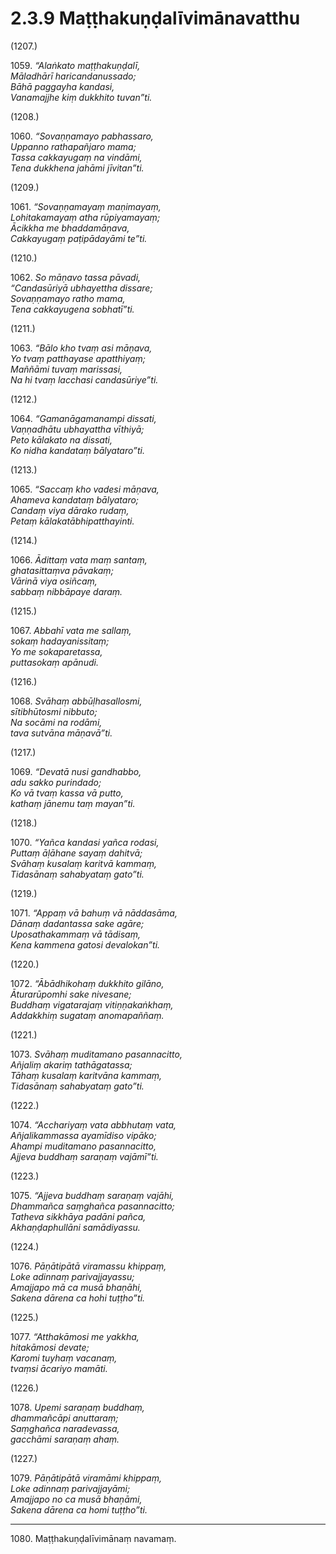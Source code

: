 

# 2.3.9 Maṭṭhakuṇḍalīvimānavatthu




(1207.)

1059\. _“Alaṅkato maṭṭhakuṇḍalī,_  
_Māladhārī haricandanussado;_  
_Bāhā paggayha kandasi,_  
_Vanamajjhe kiṃ dukkhito tuvan”ti._  


(1208.)

1060\. _“Sovaṇṇamayo pabhassaro,_  
_Uppanno rathapañjaro mama;_  
_Tassa cakkayugaṃ na vindāmi,_  
_Tena dukkhena jahāmi jīvitan”ti._  


(1209.)

1061\. _“Sovaṇṇamayaṃ maṇimayaṃ,_  
_Lohitakamayaṃ atha rūpiyamayaṃ;_  
_Ācikkha me bhaddamāṇava,_  
_Cakkayugaṃ paṭipādayāmi te”ti._  


(1210.)

1062\. _So māṇavo tassa pāvadi,_  
_“Candasūriyā ubhayettha dissare;_  
_Sovaṇṇamayo ratho mama,_  
_Tena cakkayugena sobhatī”ti._  


(1211.)

1063\. _“Bālo kho tvaṃ asi māṇava,_  
_Yo tvaṃ patthayase apatthiyaṃ;_  
_Maññāmi tuvaṃ marissasi,_  
_Na hi tvaṃ lacchasi candasūriye”ti._  


(1212.)

1064\. _“Gamanāgamanampi dissati,_  
_Vaṇṇadhātu ubhayattha vīthiyā;_  
_Peto kālakato na dissati,_  
_Ko nidha kandataṃ bālyataro”ti._  


(1213.)

1065\. _“Saccaṃ kho vadesi māṇava,_  
_Ahameva kandataṃ bālyataro;_  
_Candaṃ viya dārako rudaṃ,_  
_Petaṃ kālakatābhipatthayinti._  


(1214.)

1066\. _Ādittaṃ vata maṃ santaṃ,_  
_ghatasittaṃva pāvakaṃ;_  
_Vārinā viya osiñcaṃ,_  
_sabbaṃ nibbāpaye daraṃ._  


(1215.)

1067\. _Abbahī vata me sallaṃ,_  
_sokaṃ hadayanissitaṃ;_  
_Yo me sokaparetassa,_  
_puttasokaṃ apānudi._  


(1216.)

1068\. _Svāhaṃ abbūḷhasallosmi,_  
_sītibhūtosmi nibbuto;_  
_Na socāmi na rodāmi,_  
_tava sutvāna māṇavā”ti._  


(1217.)

1069\. _“Devatā nusi gandhabbo,_  
_adu sakko purindado;_  
_Ko vā tvaṃ kassa vā putto,_  
_kathaṃ jānemu taṃ mayan”ti._  


(1218.)

1070\. _“Yañca kandasi yañca rodasi,_  
_Puttaṃ āḷāhane sayaṃ dahitvā;_  
_Svāhaṃ kusalaṃ karitvā kammaṃ,_  
_Tidasānaṃ sahabyataṃ gato”ti._  


(1219.)

1071\. _“Appaṃ vā bahuṃ vā nāddasāma,_  
_Dānaṃ dadantassa sake agāre;_  
_Uposathakammaṃ vā tādisaṃ,_  
_Kena kammena gatosi devalokan”ti._  


(1220.)

1072\. _“Ābādhikohaṃ dukkhito gilāno,_  
_Āturarūpomhi sake nivesane;_  
_Buddhaṃ vigatarajaṃ vitiṇṇakaṅkhaṃ,_  
_Addakkhiṃ sugataṃ anomapaññaṃ._  


(1221.)

1073\. _Svāhaṃ muditamano pasannacitto,_  
_Añjaliṃ akariṃ tathāgatassa;_  
_Tāhaṃ kusalaṃ karitvāna kammaṃ,_  
_Tidasānaṃ sahabyataṃ gato”ti._  


(1222.)

1074\. _“Acchariyaṃ vata abbhutaṃ vata,_  
_Añjalikammassa ayamīdiso vipāko;_  
_Ahampi muditamano pasannacitto,_  
_Ajjeva buddhaṃ saraṇaṃ vajāmī”ti._  


(1223.)

1075\. _“Ajjeva buddhaṃ saraṇaṃ vajāhi,_  
_Dhammañca saṃghañca pasannacitto;_  
_Tatheva sikkhāya padāni pañca,_  
_Akhaṇḍaphullāni samādiyassu._  


(1224.)

1076\. _Pāṇātipātā viramassu khippaṃ,_  
_Loke adinnaṃ parivajjayassu;_  
_Amajjapo mā ca musā bhaṇāhi,_  
_Sakena dārena ca hohi tuṭṭho”ti._  


(1225.)

1077\. _“Atthakāmosi me yakkha,_  
_hitakāmosi devate;_  
_Karomi tuyhaṃ vacanaṃ,_  
_tvaṃsi ācariyo mamāti._  


(1226.)

1078\. _Upemi saraṇaṃ buddhaṃ,_  
_dhammañcāpi anuttaraṃ;_  
_Saṃghañca naradevassa,_  
_gacchāmi saraṇaṃ ahaṃ._  


(1227.)

1079\. _Pāṇātipātā viramāmi khippaṃ,_  
_Loke adinnaṃ parivajjayāmi;_  
_Amajjapo no ca musā bhaṇāmi,_  
_Sakena dārena ca homi tuṭṭho”ti._  


---

1080\. Maṭṭhakuṇḍalīvimānaṃ navamaṃ.





